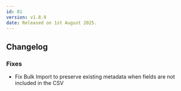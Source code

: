 ```yaml
---
id: 81
version: v1.8.9
date: Released on 1st August 2025.
---
```


## Changelog

### Fixes

- Fix Bulk Import to preserve existing metadata when fields are not included in the CSV
